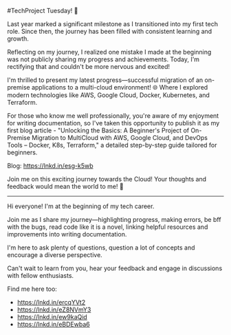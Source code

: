 #TechProject Tuesday! 🚀

Last year marked a significant milestone as I transitioned into my first tech role. Since then, the journey has been filled with consistent learning and growth.

Reflecting on my journey, I realized one mistake I made at the beginning was not publicly sharing my progress and achievements. Today, I'm rectifying that and couldn't be more nervous and excited!

I'm thrilled to present my latest progress—successful migration of an on-premise applications to a multi-cloud environment! 🌐 Where I explored modern technologies like AWS, Google Cloud, Docker, Kubernetes, and Terraform.

For those who know me well professionally, you're aware of my enjoyment for writing documentation, so I've taken this opportunity to publish it as my first blog article - "Unlocking the Basics: A Beginner's Project of On-Premise Migration to MultiCloud with AWS, Google Cloud, and DevOps Tools – Docker, K8s, Terraform," a detailed step-by-step guide tailored for beginners.

Blog: https://lnkd.in/esg-k5wb

Join me on this exciting journey towards the Cloud! Your thoughts and feedback would mean the world to me! 🌟

------

Hi everyone! I'm at the beginning of my tech career.

Join me as I share my journey—highlighting progress, making errors, be bff with the bugs, read code like it is a novel, linking helpful resources and improvements into writing documentation.

I'm here to ask plenty of questions, question a lot of concepts and encourage a diverse perspective.

Can't wait to learn from you, hear your feedback and engage in discussions with fellow enthusiasts.

Find me here too:
- https://lnkd.in/ercqYVt2
- https://lnkd.in/eZ8NVmY3
- https://lnkd.in/ew9kaQid
- https://lnkd.in/eBDEwba6
